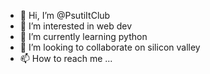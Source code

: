 - 👋 Hi, I’m @PsutiItClub
- 👀 I’m interested in web dev
- 🌱 I’m currently learning python
- 💞️ I’m looking to collaborate on silicon valley
- 📫 How to reach me ...

<!---
PsutiItClub/PsutiItClub is a ✨ special ✨ repository because its `README.md` (this file) appears on your GitHub profile.
You can click the Preview link to take a look at your changes.
--->
